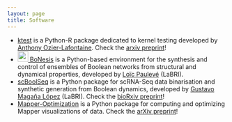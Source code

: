 ```yaml
---
layout: page
title: Software
---
```


- [ktest](https://github.com/AnthoOzier/ktest) is a Python-R package dedicated to kernel testing developed by [Anthony Ozier-Lafontaine](https://github.com/AnthoOzier/ktest). Check the [arxiv preprint](https://arxiv.org/abs/2307.08509)! 
- [<img src="https://bnediction.github.io/img/bnediction_logo_264.png" alt="" height="24px"> BoNesis](https://github.com/bnediction/bonesis) is a Python-based environment for the synthesis and control of ensembles of Boolean networks from structural and dynamical properties, developed by [Loïc Paulevé](https://loicpauleve.name) (LaBRI).
- [scBoolSeq](https://github.com/bnediction/scBoolSeq) is a Python package for scRNA-Seq data binarisation and synthetic generation from Boolean dynamics, developed by [Gustavo Magaña López](https://gmagannadevelop.github.io/) (LaBRI). Check the [bioRxiv preprint](https://www.biorxiv.org/content/10.1101/2023.10.23.563518v1.full)!
- [Mapper-Optimization](https://github.com/ZiyadOulhaj/Mapper-Optimization) is a Python package for computing and optimizing Mapper visualizations of data. Check the [arXiv preprint](https://arxiv.org/abs/2402.12854)!

